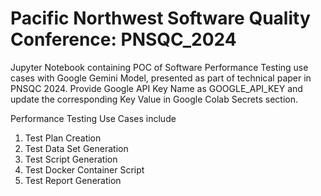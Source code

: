 # Pacific Northwest Software Quality Conference: PNSQC_2024
Jupyter Notebook containing POC of Software Performance Testing use cases with Google Gemini Model, presented as part of technical paper in PNSQC 2024.
Provide Google API Key Name as GOOGLE_API_KEY and update the corresponding Key Value in Google Colab Secrets section.

Performance Testing Use Cases include
1. Test Plan Creation
2. Test Data Set Generation
3. Test Script Generation
4. Test Docker Container Script
5. Test Report Generation
